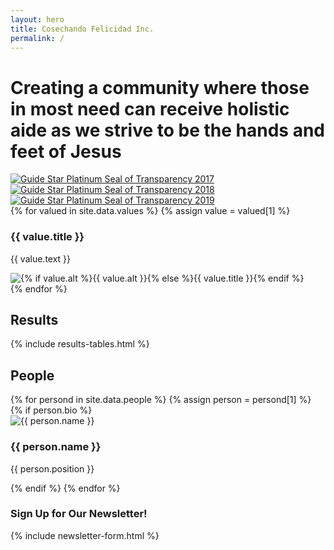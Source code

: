 ```yaml
---
layout: hero
title: Cosechando Felicidad Inc.
permalink: /
---
```


<div class="hero home-hero">
  <div class="hero-container">
    <h1 class="hero-text">Creating a community where those in most need can receive holistic aide as we strive to be the hands and feet of Jesus</h1>
  </div>
</div>

<div class="guide-star-container home-section">
  <a class="guide-star-link" href="https://www.guidestar.org/profile/47-4437262" target="#"><img alt="Guide Star Platinum Seal of Transparency 2017" src="{{ site.url }}/images/guideStarSeal_2017_platinum_SM.svg"></a>
  <a class="guide-star-link" href="https://www.guidestar.org/profile/47-4437262" target="#"><img alt="Guide Star Platinum Seal of Transparency 2018" src="{{ site.url }}/images/guideStarSeal_2018_platinum_SM.svg"></a>
  <a class="guide-star-link" href="https://www.guidestar.org/profile/47-4437262" target="#"><img alt="Guide Star Platinum Seal of Transparency 2019" src="{{ site.url }}/images/guideStarSeal_2019_platinum_SM.svg"></a>
</div>

<div class="values-section home-section">
{% for valued in site.data.values %}
{% assign value = valued[1] %}

<div class="value-container val-{{ forloop.index }} {% cycle "", "value-reverse" %}">
  <div class="value-text-container">
    <h3 class="value-title">
      {{ value.title }}
    </h3>
    <p class="value-text">{{ value.text }}</p>
  </div>

  <div class="value-image-container">
    <img
      src="{{ site.url }}/images/values/{{ value.src }}"
      alt="{% if value.alt %}{{ value.alt }}{% else %}{{ value.title }}{% endif %}"
    />
  </div>
</div>
{% endfor %}
</div>

<div class="results-section home-section">
  <h2 class="section-title">Results</h2>
  <div class="results-table-container">
    {% include results-tables.html %}
  </div>
</div>

<div class="people-section home-section">
  <h2 class="section-title">People</h2>
  <div class="people-container">
    {% for persond in site.data.people %}
    {% assign person = persond[1] %}
    {% if person.bio %}
    <div class="person-container">
      <div class="person-image-container">
        <img class="person-image" src="{{ site.url }}/images/people/{{ person.img }}" alt="{{ person.name }}">
        <h3 class="person-name">
          {{ person.name }}
        </h3>
        <p class="person-position">{{ person.position }}</p>
      </div>
    </div>
    {% endif %}
    {% endfor %}

  </div>
</div>

<div class="newsletter-section home-section">
  <h3 class="section-title">Sign Up for Our Newsletter!</h3>
  {% include newsletter-form.html %}
</div>
